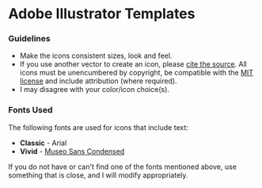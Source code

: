 # Adobe Illustrator Templates

### Guidelines

- Make the icons consistent sizes, look and feel.
- If you use another vector to create an icon, please [cite the source](https://www.danhendricks.com/contact/?utm_source=github.com&utm_medium=campaign&utm_content=link&utm_campaign=dmhendricks%2Ffile-icon-vectors). All icons must be unencumbered by copyright, be compatible with the [MIT license](https://github.com/dmhendricks/file-icon-vectors/blob/master/LICENSE) and include attribution (where required).
- I may disagree with your color/icon choice(s).

### Fonts Used

The following fonts are used for icons that include text:

- **Classic** - Arial
- **Vivid** - [Museo Sans Condensed](https://typekit.com/fonts/museo-sans/?utm_source=github.com&utm_medium=referral&utm_content=link&utm_campaign=dmhendricks%2Ffile-icon-vectors)

If you do not have or can't find one of the fonts mentioned above, use something that is close, and I will modify appropriately.
